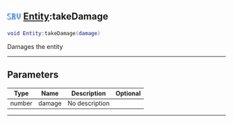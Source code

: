 ## <img src="../../.gitbook/assets/server.png" width="32" height="32" /> [Entity](../entity/README.md):takeDamage

```lua
void Entity:takeDamage(damage)
```

Damages the entity<br>

-----------------
## Parameters

| Type   | Name | Description | Optional |
| ------ | ---- | ----------- | -------: |
| number | damage | No description |  |


--------